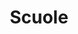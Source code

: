 ---
schema: opendataschema
title: Scuole
organization: MIUR
notes: 'Tutte le scuole di Prato. Aggiornati da Scuola in Chiaro http://cercalatuascuola.istruzione.it/cercalatuascuola/opendata/ anno 2015/2016.'
resources:
  - name: Scuole Statali del Comune di Prato
    url: 'https://github.com/iltempe/opendataprato/blob/master/scuole_statali.csv'
    format: csv
  - name: Scuole Paritarie
    url: 'https://github.com/iltempe/opendataprato/blob/master/scuole_paritarie.csv'
    format: csv
category:
  - Cultura
  - Educazione
maintainer: Matteo Tempestini
maintainer_email: mtempestini@gmail.com
license: CC BY 4.0
pubdate: 28/04/2016
---